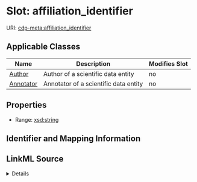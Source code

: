 # Slot: affiliation_identifier

URI: [cdp-meta:affiliation_identifier](https://cryoetdataportal.czscience.com/schema/metadata/affiliation_identifier)



<!-- no inheritance hierarchy -->




## Applicable Classes

| Name | Description | Modifies Slot |
| --- | --- | --- |
[Author](Author.md) | Author of a scientific data entity |  no  |
[Annotator](Annotator.md) | Annotator of a scientific data entity |  no  |







## Properties

* Range: [xsd:string](http://www.w3.org/2001/XMLSchema#string)





## Identifier and Mapping Information








## LinkML Source

<details>
```yaml
name: affiliation_identifier
alias: affiliation_identifier
domain_of:
- Author
- Annotator
range: string

```
</details>